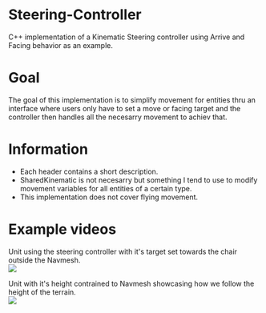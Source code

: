 # Steering-Controller
C++ implementation of a Kinematic Steering controller using Arrive and Facing behavior as an example.

# Goal
The goal of this implementation is to simplify movement for entities thru an interface where 
users only have to set a move or facing target and the controller then handles all the necesarry movement to achiev that.

# Information
- Each header contains a short description.
- SharedKinematic is not necesarry but something I tend to use to modify movement variables for all entities of a certain type.
- This implementation does not cover flying movement.

# Example videos 
Unit using the steering controller with it's target set towards the chair outside the Navmesh. <br />
![](https://i.imgur.com/2sHe8FQ.gif)

Unit with it's height contrained to Navmesh showcasing how we follow the height of the terrain. <br />
![](https://i.imgur.com/jcVIVeq.gif)

